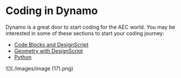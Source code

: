 # Coding in Dynamo

Dynamo is a great door to start coding for the AEC world. You may be interested in some of these sections to start your coding journey:

* [Code Blocks and DesignScript](8-1\_code-blocks-and-design-script/)
* [Geometry with DesignScript](8-2\_geometry-with-design-script/)
* [Python](8-3\_python/)

![](./images/image (17).png)
